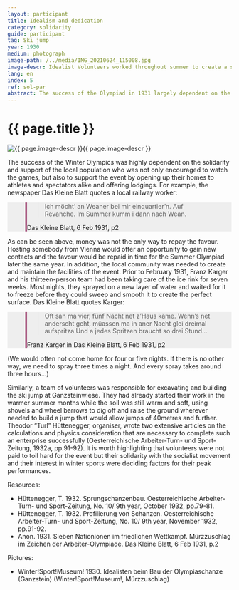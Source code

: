 ```yaml
---
layout: participant
title: Idealism and dedication
category: solidarity
guide: participant
tag: Ski jump
year: 1930
medium: photograph
image-path: /../media/IMG_20210624_115008.jpg
image-descr: Idealist Volunteers worked throughout summer to create a ski jump of international standards
lang: en
index: 5
ref: sol-par
abstract: The success of the Olympiad in 1931 largely dependent on the support and dedication of local volunteers, from providing quarters to building the venues.
---
```

<div class="infotext">
  <h1  id="title">{{ page.title }}</h1>
  <div class="grid-item" id="exhibit-image"><img src="/../media/IMG_20210624_115008.jpg" class="img-fluid" alt="{{ page.image-descr }}">{{ page.image-descr }}</div>
  <p>The success of the Winter Olympics was highly dependent on the solidarity and support of the local population who was not only encouraged to watch the games, but also to support the event by opening up their homes to athletes and spectators alike and offering lodgings. For example, the newspaper Das Kleine Blatt quotes a local railway worker:</p>
  <!--quote taken from: https://mdbootstrap.com/docs/standard/extended/quotes/-->
  <section class="vh-50" style="background-color: #eee;">
    <div class="container py-sm-5 h-50">
      <div class="row d-flex align-items-center h-20">
        <div class="col col-md-9 mb-3 mb-md-1" id="style3">
          <figure class="bg-white p-3 rounded" style="border-left: .25rem solid #a34e78;">
            <blockquote class="blockquote pb-2">
              <p class="inlinequote">
              Ich möcht’ an Weaner bei mir einquartier’n. Auf Revanche. Im Summer kumm i dann nach Wean.
              </p>
            </blockquote>
            <figcaption class="blockquote-footer mb-0 font-italic">
            <span class="source">Das Kleine Blatt</span>, 6 Feb 1931, p2
           </figcaption>
          </figure>
        </div>
      </div>
    </div>
  </section>
  <!--<div class="quote">original part “Ich möcht’ an Weaner bei mir einquartier’n. Auf Revanche. Im Summer kumm i dann nach Wean.“</div> (Das Kleine Blatt, 6 Feb 1931, p2).-->
  <p>As can be seen above, money was not the only way to repay the favour. Hosting somebody from Vienna would offer an opportunity to gain new contacts and the favour would be repaid in time for the Summer Olympiad later the same year. 
  In addition, the local community was needed to create and maintain the facilities of the event. Prior to February 1931, Franz Karger and his thirteen-person team had been taking care of the ice rink for seven weeks. Most nights, they sprayed on a new layer of water and waited for it to freeze before they could sweep and smooth it to create the perfect surface. Das Kleine Blatt quotes Karger:</p>
  <!--quote taken from: https://mdbootstrap.com/docs/standard/extended/quotes/ I've changed the margin bottom mb to 4 to space out the elements more, and from lg to md. so it now reads mb-4 mb-md-2 instead of mb-4 mb-lg-2. py defines the top background heading-->
  <section class="vh-50" style="background-color: #eee;">
    <div class="container py-sm-5 h-50">
      <div class="row d-flex align-items-center h-20">
        <div class="col col-md-9 mb-3 mb-md-1">
          <figure class="bg-white p-3 rounded" style="border-left: .25rem solid #a34e78;">
            <blockquote class="blockquote pb-2">
              <p class="inlinequote">
              Oft san ma vier, fünf Nächt net z’Haus käme. Wenn’s net anderscht geht, müassen ma in aner Nacht glei dreimal aufspritza.Und a jedes Spritzen braucht so drei Stund…
              </p>
            </blockquote>
            <figcaption class="blockquote-footer mb-0 font-italic">
            Franz Karger in <span class="source">Das Kleine Blatt</span>, 6 Feb 1931, p2
            </figcaption>
          </figure>
        </div>
      </div>
    </div>
  </section>
  <!--<div class="quote">original part<div class="quote">“Oft san ma vier, fünf Nächt net z’Haus käme. Wenn’s net anderscht geht, müassen ma in aner Nacht glei dreimal aufspritza.Und a jedes Spritzen braucht so drei Stund…“</div>(Das Kleine Blatt, 6 Feb 1931, p2).-->
  <p>(We would often not come home for four or five nights. If there is no other way, we need to spray three times a night. And every spray takes around three hours…)</p>
  <p>Similarly, a team of volunteers was responsible for excavating and building the ski jump at Ganzsteinwiese. They had already started their work in the warmer summer months while the soil was still warm and soft, using shovels and wheel barrows to dig off and raise the ground wherever needed to build a jump that would allow jumps of 40metres and further. Theodor “Turl” Hüttenegger, organiser, wrote two extensive articles on the calculations and physics consideration that are necessary to complete such an enterprise successfully (Oesterreichische Arbeiter-Turn- und Sport-Zeitung, 1932a, pp.91-92). It is worth highlighting that volunteers were not paid to toil hard for the event but their solidarity with the socialist movement and their interest in winter sports were deciding factors for their peak performances.</p>
  <div class="resources">
    <div class="resource-title">Resources:</div>
      <ul class="resources-list">
        <li>Hüttenegger, T. 1932. Sprungschanzenbau. <span id="source">Oesterreichische Arbeiter-Turn- und Sport-Zeitung</span>, No. 10/ 9th year, October 1932, pp.79-81.</li>
        <li>Hüttenegger, T. 1932. Profilierung von Schanzen. <span id="source">Oesterreichische Arbeiter-Turn- und Sport-Zeitung</span>, No. 10/ 9th year, November 1932, pp.91-92.</li>
        <li>Anon. 1931. Sieben Nationionen im friedlichen Wettkampf. Mürzzuschlag im Zeichen der Arbeiter-Olympiade. <span id="source">Das Kleine Blatt</span>, 6 Feb 1931, p.2</li>
      </ul>
  </div>
  <div class="resources">
    <div class="resource-title">Pictures:</div>
      <ul class="resources-list">
        <li>Winter!Sport!Museum! 1930. Idealisten beim Bau der Olympiaschanze (Ganzstein) (Winter!Sport!Museum!, Mürzzuschlag)</li>
      </ul>
  </div>
</div>